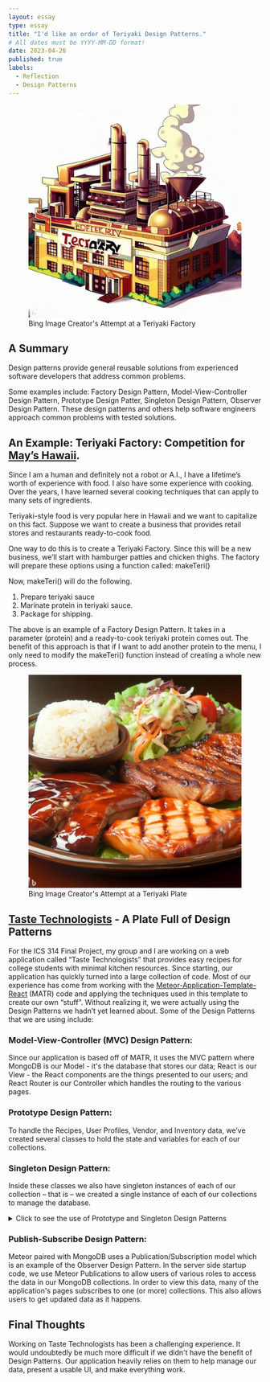 ```yaml
---
layout: essay
type: essay
title: "I'd like an order of Teriyaki Design Patterns."
# All dates must be YYYY-MM-DD format!
date: 2023-04-26
published: true
labels:
  - Reflection
  - Design Patterns
---
```

<figure>
<img width="500px" class="img-thumbnail img-fluid" src="../essays/img/essay06/teriyakifactory.jpg" alt="AI generated image of a factory" title="Images with text seem to be a weakspot for this version of DALL-E">
<figcaption>Bing Image Creator's Attempt at a Teriyaki Factory</figcaption>
</figure>

## A Summary

Design patterns provide general reusable solutions from experienced software developers that address common problems.

Some examples include: Factory Design Pattern, Model-View-Controller Design Pattern, Prototype Design Patter, Singleton Design Pattern, Observer Design Pattern. These design patterns and others help software engineers approach common problems with tested solutions.

## An Example: Teriyaki Factory: Competition for [May’s Hawaii](https://www.purityfoodshawaii.com/mayshawaii).

Since I am a human and definitely not a robot or A.I., I have a lifetime’s worth of experience with food. I also have some experience with cooking. Over the years, I have learned several cooking techniques that can apply to many sets of ingredients.

Teriyaki-style food is very popular here in Hawaii and we want to capitalize on this fact. Suppose we want to create a business that provides retail stores and restaurants ready-to-cook food.

One way to do this is to create a Teriyaki Factory. Since this will be a new business, we’ll start with hamburger patties and chicken thighs. The factory will prepare these options using a function called:
makeTeri()

Now, makeTeri() will do the following.
1. Prepare teriyaki sauce
2. Marinate protein in teriyaki sauce.
3. Package for shipping.

The above is an example of a Factory Design Pattern. It takes in a parameter (protein) and a ready-to-cook teriyaki protein comes out. The benefit of this approach is that if I want to add another protein to the menu, I only need to modify the makeTeri() function instead of creating a whole new process.

<figure>
<img width="500px" class="img-thumbnail img-fluid" src="../essays/img/essay06/teri-plate.png" alt="AI generated image of a teri-plate" title="It's amazing how realistic this looks.">
<figcaption>Bing Image Creator's Attempt at a Teriyaki Plate</figcaption>
</figure>

## [Taste Technologists](https://taste-technologists.github.io/) - A Plate Full of Design Patterns
For the ICS 314 Final Project, my group and I are working on a web application called “Taste Technologists” that provides easy recipes for college students with minimal kitchen resources. Since starting, our application has quickly turned into a large collection of code. Most of our experience has come from working with the [Meteor-Application-Template-React](https://ics-software-engineering.github.io/meteor-application-template-react/) (MATR) code and applying the techniques used in this template to create our own “stuff”. Without realizing it, we were actually using the Design Patterns we hadn’t yet learned about.
Some of the Design Patterns that we are using include:

### Model-View-Controller (MVC) Design Pattern:
Since our application is based off of MATR, it uses the MVC pattern where MongoDB is our Model - it's the database that stores our data; React is our View - the React components are the things presented to our users; and React Router is our Controller which handles the routing to the various pages.

### Prototype Design Pattern: 
To handle the Recipes, User Profiles, Vendor, and Inventory data, we’ve created several classes to hold the state and variables for each of our collections.


### Singleton Design Pattern: 
Inside these classes we also have singleton instances of each of our collection – that is – we created a single instance of each of our collections to manage the database.

<details>
<summary>Click to see the use of Prototype and Singleton Design Patterns</summary>

Note that while this code uses the keyword "class" to create this object, Javascript uses the Prototype Design Pattern.

<pre>
<code>
import { Mongo } from 'meteor/mongo';
import SimpleSchema from 'simpl-schema';

/**
 * The VendorInventoryCollection. It encapsulates state and variable values for the VendorInventory.
 */
class VendorInventoryCollection {
  constructor() {
    // The name of this collection.
    this.name = 'VendorInventoryCollection';
    // Define the Mongo collection.
    this.collection = new Mongo.Collection(this.name);
    // Define the structure of each document in the collection.
    this.schema = new SimpleSchema({
      name: String,
      item: String,
      price: Number,
      size: String,
    });

    // Attach the schema to the collection, so all attempts to insert a document are checked against schema.
    this.collection.attachSchema(this.schema);
    // Define names for publications and subscriptions
    this.userPublicationName = `${this.name}.publication.user`;
  }
}

/**
 * The singleton instance of the RecipeCollection.
 * @type {VendorInventoryCollection}
 */
export const Inventory = new VendorInventoryCollection();

</code>
</pre>

</details>

### Publish-Subscribe Design Pattern: 
Meteor paired with MongoDB uses a Publication/Subscription model which is an example of the Observer Design Pattern. In the server side startup code, we use Meteor Publications to allow users of various roles to access the data in our MongoDB collections. In order to view this data, many of the application's pages subscribes to one (or more) collections. This also allows users to get updated data as it happens.

## Final Thoughts
Working on Taste Technologists has been a challenging experience. It would undoubtedly be much more difficult if we didn't have the benefit of Design Patterns. Our application heavily relies on them to help manage our data, present a usable UI, and make everything work.
